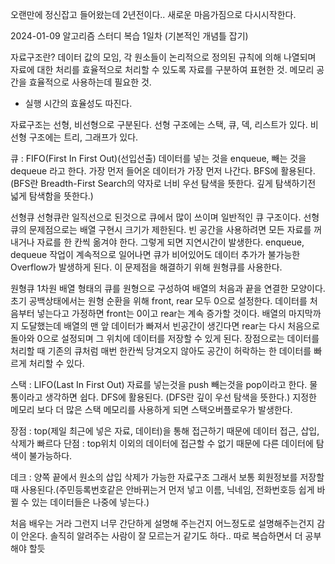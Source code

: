 오랜만에 정신잡고 들어왔는데 2년전이다..
새로운 마음가짐으로 다시시작한다.

2024-01-09 알고리즘 스터디 복습 1일차 (기본적인 개념틀 잡기)

자료구조란?
데이터 값의 모임, 각 원소들이 논리적으로 정의된 규칙에 의해 나열되며 자료에 대한 처리를 효율적으로 처리할 수 있도록 자료를 구분하여 표현한 것.
메모리 공간을 효율적으로 사용하는데 필요한 것.
+ 실행 시간의 효율성도 따진다.

자료구조는 선형, 비선형으로 구분된다.
선형 구조에는 스택, 큐, 덱, 리스트가 있다.
비선형 구조에는 트리, 그래프가 있다.

큐 : FIFO(First In First Out)(선입선출)
데이터를 넣는 것을 enqueue, 빼는 것을 dequeue 라고 한다.
가장 먼저 들어온 데이터가 가장 먼저 나간다.
BFS에 활용된다.
(BFS란 Breadth-First Search의 약자로 너비 우선 탐색을 뜻한다. 깊게 탐색하기전 넓게 탐색함을 뜻한다.)

선형큐
선형큐란 일직선으로 된것으로 큐에서 많이 쓰이며 일반적인 큐 구조이다.
선형큐의 문제점으로는 배열 구현시 크기가 제한된다.
빈 공간을 사용하려면 모든 자료를 꺼내거나 자료를 한 칸씩 옮겨야 한다. 그렇게 되면 지연시간이 발생한다.
enqueue, dequeue 작업이 계속적으로 일어나면 큐가 비어있어도 데이터 추가가 불가능한 Overflow가 발생하게 된다.
이 문제점을 해결하기 위해 원형큐를 사용한다.

원형큐
1차원 배열 형태의 큐를 원형으로 구성하여 배열의 처음과 끝을 연결한 모양이다.
초기 공백상태에서는 원형 순환을 위해 front, rear 모두 0으로 설정한다.
데이터를 처음부터 넣는다고 가정하면 front는 0이고 rear는 계속 증가할 것이다.
배열의 마지막까지 도달했는데 배열의 맨 앞 데이터가 빠져서 빈공간이 생긴다면 rear는 다시 처음으로 돌아와 0으로 설정되며 그 위치에 데이터를 저장할 수 있게 된다.
장점으로는 데이터를 처리할 때 기존의 큐처럼 매번 한칸씩 당겨오지 않아도 공간이 허락하는 한 데이터를 빠르게 처리할 수 있다.

스택 : LIFO(Last In First Out)
자료를 넣는것을 push 빼는것을 pop이라고 한다.
물통이라고 생각하면 쉽다.
DFS에 활용된다.
(DFS란 깊이 우선 탐색을 뜻한다.)
지정한 메모리 보다 더 많은 스택 메모리를 사용하게 되면 스택오버플로우가 발생한다.

장점 : top(제일 최근에 넣은 자료, 데이터)을 통해 접근하기 때문에 데이터 접근, 삽입, 삭제가 빠르다
단점 : top위치 이외의 데이터에 접근할 수 없기 때문에 다른 데이터에 탐색이 불가능하다.

데크 : 양쪽 끝에서 원소의 삽입 삭제가 가능한 자료구조
그래서 보통 회원정보를 저장할때 사용된다.(주민등록번호같은 안바뀌는거 먼저 넣고 이름, 닉네임, 전화번호등 쉽게 바뀔 수 있는 데이터들은 나중에 넣는다.)




처음 배우는 거라 그런지 너무 간단하게 설명해 주는건지 어느정도로 설명해주는건지 감이 안온다.
솔직히 알려주는 사람이 잘 모르는거 같기도 하다..
따로 복습하면서 더 공부해야 할듯

